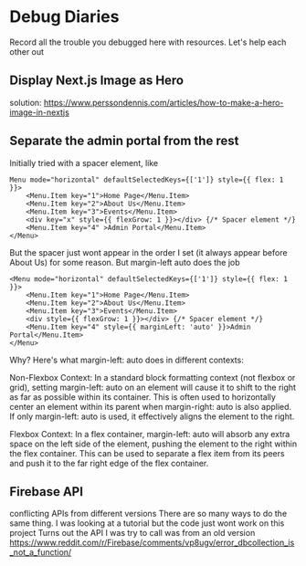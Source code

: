 # Debug Diaries

Record all the trouble you debugged here with resources. Let's help each other out

## Display Next.js Image as Hero

solution:
https://www.perssondennis.com/articles/how-to-make-a-hero-image-in-nextjs

## Separate the admin portal from the rest

Initially tried with a spacer element, like

```
Menu mode="horizontal" defaultSelectedKeys={['1']} style={{ flex: 1 }}>
    <Menu.Item key="1">Home Page</Menu.Item>
    <Menu.Item key="2">About Us</Menu.Item>
    <Menu.Item key="3">Events</Menu.Item>
    <div key="x" style={{ flexGrow: 1 }}></div> {/* Spacer element */}
    <Menu.Item key="4" >Admin Portal</Menu.Item>
</Menu>
```

But the spacer just wont appear in the order I set (it always appear before About Us) for some reason. But margin-left auto does the job

```
<Menu mode="horizontal" defaultSelectedKeys={['1']} style={{ flex: 1 }}>
    <Menu.Item key="1">Home Page</Menu.Item>
    <Menu.Item key="2">About Us</Menu.Item>
    <Menu.Item key="3">Events</Menu.Item>
    <div style={{ flexGrow: 1 }}></div> {/* Spacer element */}
    <Menu.Item key="4" style={{ marginLeft: 'auto' }}>Admin Portal</Menu.Item>
</Menu>
```

Why?
Here's what margin-left: auto does in different contexts:

Non-Flexbox Context: In a standard block formatting context (not flexbox or grid), setting margin-left: auto on an element will cause it to shift to the right as far as possible within its container. This is often used to horizontally center an element within its parent when margin-right: auto is also applied. If only margin-left: auto is used, it effectively aligns the element to the right.

Flexbox Context: In a flex container, margin-left: auto will absorb any extra space on the left side of the element, pushing the element to the right within the flex container. This can be used to separate a flex item from its peers and push it to the far right edge of the flex container.

## Firebase API

conflicting APIs from different versions
There are so many ways to do the same thing. I was looking at a tutorial but the code just wont work on this project
Turns out the API I was try to call was from an old version
https://www.reddit.com/r/Firebase/comments/vp8ugv/error_dbcollection_is_not_a_function/
